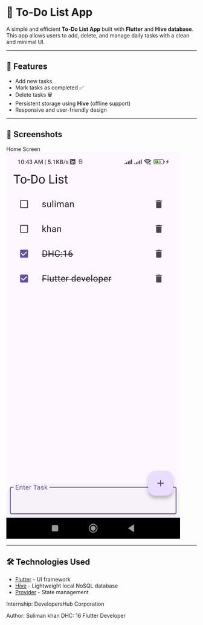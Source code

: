 # 📝 To-Do List App

A simple and efficient **To-Do List App** built with **Flutter** and **Hive database**.  
This app allows users to add, delete, and manage daily tasks with a clean and minimal UI.  

---

## 🚀 Features
- Add new tasks  
- Mark tasks as completed ✅  
- Delete tasks 🗑️  
- Persistent storage using **Hive** (offline support)  
- Responsive and user-friendly design  

---

## 📸 Screenshots
 Home Screen
 ![Home](screenShot/screenshot.jpeg)

---

## 🛠️ Technologies Used
- [Flutter](https://flutter.dev/) - UI framework  
- [Hive](https://docs.hivedb.dev/) - Lightweight local NoSQL database  
- [Provider](https://pub.dev/packages/provider) - State management  

Internship: DevelopersHub Corporation

Author:
Suliman khan
DHC: 16 
Flutter Developer